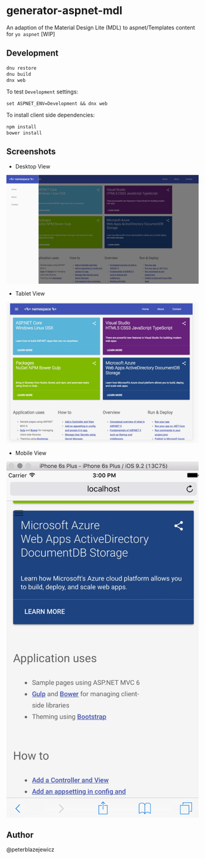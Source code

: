 # generator-aspnet-mdl
An adaption of the Material Design Lite (MDL) to aspnet/Templates content for `yo aspnet` [WIP]

## Development

```
dnu restore
dnu build
dnx web
```
To test `Development` settings:
```
set ASPNET_ENV=Development && dnx web
```

To install client side dependencies:
```
npm install
bower install
```

## Screenshots

- Desktop View

![Desktop view](./assets/20160313150115.jpg)

- Tablet View

![Tablet View](./assets/20160313145920.jpg)

- Mobile View

![Phone View](./assets/20160313150041.jpg)

## Author

@peterblazejewicz

